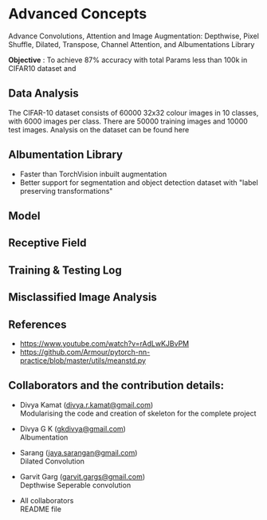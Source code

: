 # Advanced Concepts

Advance Convolutions, Attention and Image Augmentation: Depthwise, Pixel Shuffle, Dilated, Transpose, Channel Attention, and Albumentations Library

**Objective** : To achieve 87% accuracy with total Params less than 100k in CIFAR10 dataset and
 
 ## Data Analysis
 
 The CIFAR-10 dataset consists of 60000 32x32 colour images in 10 classes, with 6000 images per class. There are 50000 training images and 10000 test images. Analysis on the dataset can be found here

## Albumentation Library

- Faster than TorchVision inbuilt augmentation
- Better support for segmentation and object detection dataset with "label preserving transformations"

## Model


## Receptive Field


## Training & Testing Log


## Misclassified Image Analysis



## References
- https://www.youtube.com/watch?v=rAdLwKJBvPM </br>
- https://github.com/Armour/pytorch-nn-practice/blob/master/utils/meanstd.py </br>


## Collaborators and the contribution details:

- Divya Kamat (divya.r.kamat@gmail.com)</br>
   Modularising the code and creation of skeleton for the complete project </br>

- Divya G K (gkdivya@gmail.com)</br>
   Albumentation </br>

- Sarang (jaya.sarangan@gmail.com)</br>
   Dilated Convolution </br>

- Garvit Garg (garvit.gargs@gmail.com)</br>
   Depthwise Seperable convolution </br>
   
- All collaborators</br>
   README file </br>

